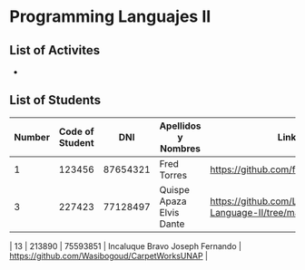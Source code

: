 # Programming Languajes II 

## List of Activites
- 
## List of Students
| Number | Code of Student | DNI | Apellidos y Nombres | Link Github|
| ------- | ------- | ------- | ------- | ------- |
| 1      | 123456   | 87654321 | Fred Torres |  https://github.com/frdtorres/Teaching2024 |
| 3      | 227423   | 77128497 | Quispe Apaza Elvis Dante |  https://github.com/Lucc4z/Programming-Language-II/tree/main/Python |



| 13     | 213890   | 75593851 | Incaluque Bravo Joseph Fernando | https://github.com/Wasibogoud/CarpetWorksUNAP |







